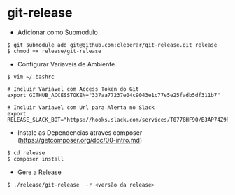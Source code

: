 # git-release

- Adicionar como Submodulo
```
$ git submodule add git@github.com:cleberar/git-release.git release
$ chmod +x release/git-release
```

- Configurar Variaveis de Ambiente
```
$ vim ~/.bashrc

# Incluir Variavel com Access Token do Git
export GITHUB_ACCESSTOKEN="337aa77237e04c9043e1c77e5e25fadb5df311b7"

# Incluir Variavel com Url para Alerta no Slack
export RELEASE_SLACK_BOT="https://hooks.slack.com/services/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"

```

- Instale as Dependencias atraves composer (https://getcomposer.org/doc/00-intro.md)
```
$ cd release
$ composer install
```

- Gere a Release
```
$ ./release/git-release  -r <versão da release>
```

